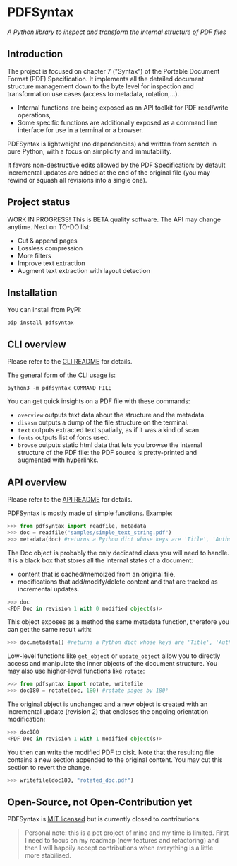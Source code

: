 PDFSyntax
=========

*A Python library to inspect and transform the internal structure of PDF files*

## Introduction

The project is focused on chapter 7 ("Syntax") of the Portable Document Format (PDF) Specification. It implements all the detailed document structure management down to the byte level for inspection and transformation use cases (access to metadata, rotation,...).

- Internal functions are being exposed as an API toolkit for PDF read/write operations,
- Some specific functions are additionally exposed as a command line interface for use in a terminal or a  browser.

PDFSyntax is lightweight (no dependencies) and written from scratch in pure Python, with a focus on simplicity and immutability.

It favors non-destructive edits allowed by the PDF Specification: by default incremental updates are added at the end of the original file (you may rewind or squash all revisions into a single one).

## Project status

WORK IN PROGRESS! This is BETA quality software. The API may change anytime.
Next on TO-DO list:
- Cut & append pages
- Lossless compression
- More filters
- Improve text extraction
- Augment text extraction with layout detection

## Installation

You can install from PyPI:

    pip install pdfsyntax

## CLI overview

Please refer to the [CLI README](https://github.com/desgeeko/pdfsyntax/blob/main/docs/cli.md) for details.

The general form of the CLI usage is:

    python3 -m pdfsyntax COMMAND FILE

You can get quick insights on a PDF file with these commands:
- `overview` outputs text data about the structure and the metadata.
- `disasm` outputs a dump of the file structure on the terminal.
- `text` outputs extracted text spatially, as if it was a kind of scan.
- `fonts` outputs list of fonts used.
- `browse` outputs static html data that lets you browse the internal structure of the PDF file: the PDF source is pretty-printed and augmented with hyperlinks.

## API overview

Please refer to the [API README](https://github.com/desgeeko/pdfsyntax/blob/main/docs/api.md) for details.

PDFSyntax is mostly made of simple functions. Example:

```Python
>>> from pdfsyntax import readfile, metadata
>>> doc = readfile("samples/simple_text_string.pdf")
>>> metadata(doc) #returns a Python dict whose keys are 'Title', 'Author', etc...
```

The Doc object is probably the only dedicated class you will need to handle. It is a black box that stores all the internal states of a document:
- content that is cached/memoized from an original file,
- modifications that add/modify/delete content and that are tracked as incremental updates.

```Python
>>> doc
<PDF Doc in revision 1 with 0 modified object(s)>
```

This object exposes as a method the same metadata function, therefore you can get the same result with:

```Python
>>> doc.metadata() #returns a Python dict whose keys are 'Title', 'Author', etc...
```

Low-level functions like `get_object` or `update_object` allow you to directly access and manipulate the inner objects of the document structure.
You may also use higher-level functions like `rotate`:

```Python
>>> from pdfsyntax import rotate, writefile
>>> doc180 = rotate(doc, 180) #rotate pages by 180°
```

The original object is unchanged and a new object is created with an incremental update (revision 2) that encloses the ongoing orientation modification:

```Python
>>> doc180
<PDF Doc in revision 1 with 1 modified object(s)>
```

You then can write the modified PDF to disk. Note that the resulting file contains a new section appended to the original content. You may cut this section to revert the change.

```Python
>>> writefile(doc180, "rotated_doc.pdf")
```


## Open-Source, not Open-Contribution yet

PDFSyntax is [MIT licensed](https://github.com/desgeeko/pdfsyntax/blob/main/LICENCE) but is currently closed to contributions.
> Personal note: this is a pet project of mine and my time is limited. First I need to focus on my roadmap (new features and refactoring) and then I will happily accept contributions when everything is a little more stabilised. 



